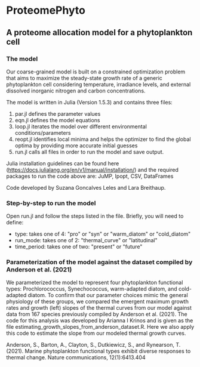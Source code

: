 # ProteomePhyto

## A proteome allocation model for a phytoplankton cell

### The model

Our coarse-grained model is built on a constrained optimization problem that aims to maximize the steady-state growth rate of a generic phytoplankton cell considering temperature, irradiance levels, and external dissolved inorganic nitrogen and carbon concentrations. 

The model is written in Julia (Version 1.5.3) and contains three files: 
1) par.jl defines the parameter values
2) eqn.jl defines the model equations
3) loop.jl iterates the model over different environmental conditions/parameters
4) reopt.jl identifies local minima and helps the optimizer to find the global optima by providing more accurate initial guesses
5) run.jl calls all files in order to run the model and save output.

Julia installation guidelines can be found here (https://docs.julialang.org/en/v1/manual/installation/) and the required packages to run the code above are: JuMP, Ipopt, CSV, DataFrames

Code developed by Suzana Goncalves Leles and Lara Breithaup.

### Step-by-step to run the model
Open run.jl and follow the steps listed in the file. Briefly, you will need to define:
- type: takes one of 4: "pro" or "syn" or "warm_diatom" or "cold_diatom"
- run_mode: takes one of 2: "thermal_curve" or "latitudinal"
- time_period: takes one of two: "present" or "future"
  
### Parameterization of the model against the dataset compiled by Anderson et al. (2021)

We parameterized the model to represent four phytoplankton functional types: Prochlorococcus, Synechococcus, warm-adapted diatom, and cold-adapted diatom. To confirm that our parameter choices mimic the general physiology of these groups, we compared the emergent maximum growth rates and growth (left) slopes of the thermal curves from our model against data from 167 species previously compiled by Anderson et al. (2021). The code for this analysis was developed by Arianna I Krinos and is given as the file estimating_growth_slopes_from_anderson_dataset.R. Here we also apply this code to estimate the slope from our modeled thermal growth curves.

Anderson, S., Barton, A., Clayton, S., Dutkiewicz, S., and Rynearson, T. (2021). Marine phytoplankton functional types exhibit diverse responses to thermal change. Nature communications, 12(1):6413.404


